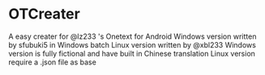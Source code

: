 # OTCreater
A easy creater for @lz233 's Onetext for Android
Windows version written by sfubuki5 in Windows batch
Linux version written by @xbl233
Windows version is fully fictional and have built in Chinese translation
Linux version require a .json file as base
